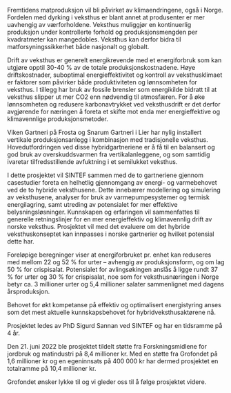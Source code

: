 Fremtidens matproduksjon vil bli påvirket av klimaendringene, også i Norge. Fordelen med dyrking i veksthus er blant annet at produsenter er mer uavhengig av værforholdene. Veksthus muliggjør en kontinuerlig produksjon under kontrollerte forhold og produksjonsmengden per kvadratmeter kan mangedobles. Veksthus kan derfor bidra til matforsyningssikkerhet både nasjonalt og globalt.

Drift av veksthus er generelt energikrevende med et energiforbruk som kan utgjøre opptil 30-40 % av de totale produksjonskostnadene. Høye driftskostnader, suboptimal energieffektivitet og kontroll av veksthusklimaet er faktorer som påvirker både produktiviteten og lønnsomheten for veksthus. I tillegg har bruk av fossile brensler som energikilde bidratt til at veksthus slipper ut mer CO2 enn nødvendig til atmosfæren. For å øke lønnsomheten og redusere karbonavtrykket ved veksthusdrift er det derfor avgjørende for næringen å foreta et skifte mot enda mer energieffektive og klimavennlige produksjonsmetoder.

Viken Gartneri på Frosta og Snarum Gartneri i Lier har nylig installert vertikale produksjonsanlegg i kombinasjon med tradisjonelle veksthus. Hovedutfordringen ved disse hybridgartneriene er å få til en balansert og god bruk av overskuddsvarmen fra vertikalanleggene, og som samtidig ivaretar tilfredsstillende avfuktning i et semilukket veksthus.

I dette prosjektet vil SINTEF sammen med de to gartneriene gjennom casestudier foreta en helhetlig gjennomgang av energi- og varmebehovet ved de to hybride veksthusene. Dette innebærer modellering og simulering av veksthusene, analyser for bruk av varmepumpesystemer og termisk energilagring, samt utreding av potensialet for mer effektive belysningsløsninger. Kunnskapen og erfaringen vil sammenfattes til generelle retningslinjer for en mer energieffektiv og klimavennlig drift av norske veksthus. Prosjektet vil med det evaluere om det hybride veksthuskonseptet kan innpasses i norske gartnerier og hvilket potensial dette har.

Foreløpige beregninger viser at energiforbruket pr. enhet kan reduseres med mellom 22 og 52 % for urter – avhengig av produksjonsform, og om lag 50 % for crispisalat. Potensialet for avlingsøkingen anslås å ligge rundt 37 % for urter og 30 % for crispisalat, noe som for veksthusnæringen i Norge betyr ca. 3 millioner urter og 5,4 millioner salater sammenlignet med dagens årsproduksjon.

Behovet for økt kompetanse på effektiv og optimalisert energistyring anses som det mest aktuelle kunnskapsbehovet for hybridveksthusaktørene nå.

Prosjektet ledes av PhD Sigurd Sannan ved SINTEF og har en tidsramme på 4 år.

Den 21\. juni 2022 ble prosjektet tildelt støtte fra Forskningsmidlene for jordbruk og matindustri på 8,4 millioner kr. Med en støtte fra Grofondet på 1,6 millioner kr og en egeninnsats på 400 000 kr har dermed prosjektet en totalramme på 10,4 millioner kr.

Grofondet ønsker lykke til og vi gleder oss til å følge prosjektet videre.
